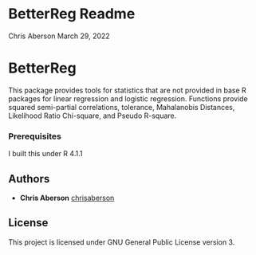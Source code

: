 # BetterReg Readme

Chris Aberson March 29, 2022

# BetterReg

This package provides tools for statistics that are not provided in base
R packages for linear regression and logistic regression. Functions
provide squared semi-partial correlations, tolerance, Mahalanobis
Distances, Likelihood Ratio Chi-square, and Pseudo R-square.

### Prerequisites

I built this under R 4.1.1

## Authors

-   **Chris Aberson** [chrisaberson](https://github.com/chrisaberson)

## License

This project is licensed under GNU General Public License version 3.
